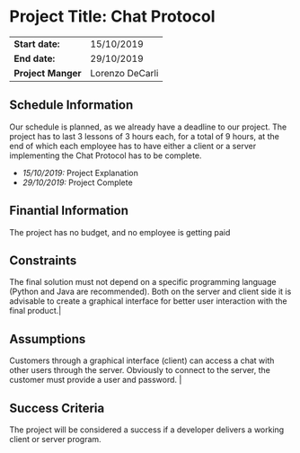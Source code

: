 
# Project Title: Chat Protocol
| | |
| --- | --- |
| **Start date:** | 15/10/2019 |
| **End date:** | 29/10/2019 |
| **Project Manger** | Lorenzo DeCarli |

## Schedule Information
Our schedule is planned, as we already have a deadline to our project. The project has to last 3 lessons of 3 hours each, for a total of 9 hours, at the end of which each employee has to have either a client or a server implementing the Chat Protocol has to be complete.
+ *15/10/2019:* Project Explanation
+ *29/10/2019:* Project Complete

## Finantial Information
The project has no budget, and no employee is getting paid

## Constraints
The final solution must not depend on a specific programming language (Python and Java are recommended). Both on the server and client side it is advisable to create a graphical interface for better user interaction with the final product.|
## Assumptions
Customers through a graphical interface (client) can access a chat with other users through the server. Obviously to connect to the server, the customer must provide a user and password.  |
## Success Criteria
The project will be considered a success if a developer delivers a working client or server program.
